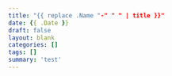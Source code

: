 ```yaml
---
title: "{{ replace .Name "-" " " | title }}"
date: {{ .Date }}
draft: false
layout: blank
categories: []
tags: []
summary: 'test'
---
```


